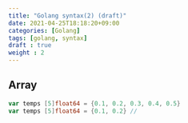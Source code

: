 ```yaml
---
title: "Golang syntax(2) (draft)"
date: 2021-04-25T18:18:20+09:00
categories: [Golang]
tags: [golang, syntax]
draft : true
weight : 2
---
```


## Array

```go
var temps [5]float64 = {0.1, 0.2, 0.3, 0.4, 0.5}
var temps [5]float64 = {0.1, 0.2} // 
```
